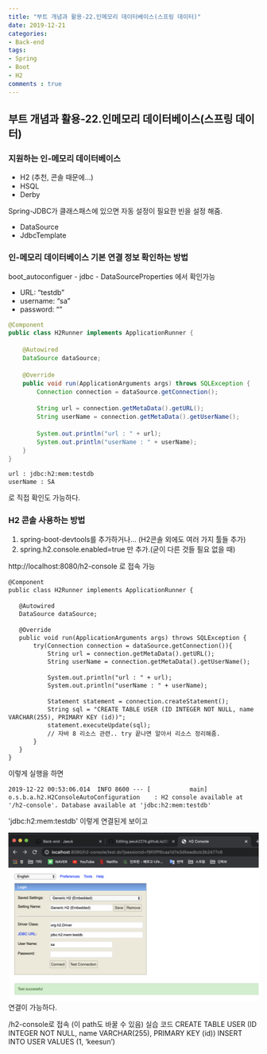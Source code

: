 ```yaml
---
title: "부트 개념과 활용-22.인메모리 데이터베이스(스프링 데이터)"
date: 2019-12-21
categories:
- Back-end
tags:
- Spring 
- Boot
- H2
comments : true
---
```


## 부트 개념과 활용-22.인메모리 데이터베이스(스프링 데이터)
### 지원하는 인-메모리 데이터베이스  
- H2 (추천, 콘솔 때문에...)
- HSQL
- Derby
  
Spring-JDBC가 클래스패스에 있으면 자동 설정이 필요한 빈을 설정 해줌.
- DataSource
- JdbcTemplate


### 인-메모리 데이터베이스 기본 연결 정보 확인하는 방법
boot_autoconfiguer - jdbc - DataSourceProperties 에서 확인가능
- URL: “testdb”
- username: “sa”
- password: “”

~~~java
@Component
public class H2Runner implements ApplicationRunner {

    @Autowired
    DataSource dataSource;

    @Override
    public void run(ApplicationArguments args) throws SQLException {
        Connection connection = dataSource.getConnection();

        String url = connection.getMetaData().getURL();
        String userName = connection.getMetaData().getUserName();

        System.out.println("url : " + url);
        System.out.println("userName : " + userName);
    }
}
~~~
~~~
url : jdbc:h2:mem:testdb
userName : SA
~~~

로 직접 확인도 가능하다.


### H2 콘솔 사용하는 방법
1. spring-boot-devtools를 추가하거나... (H2콘솔 외에도 여러 가지 툴들 추가)
2. spring.h2.console.enabled=true 만 추가.(굳이 다른 것들 필요 없을 때)          
 
http://localhost:8080/h2-console 로 접속 가능
 
 ~~~
 @Component
public class H2Runner implements ApplicationRunner {

    @Autowired
    DataSource dataSource;

    @Override
    public void run(ApplicationArguments args) throws SQLException {
        try(Connection connection = dataSource.getConnection()){
            String url = connection.getMetaData().getURL();
            String userName = connection.getMetaData().getUserName();

            System.out.println("url : " + url);
            System.out.println("userName : " + userName);

            Statement statement = connection.createStatement();
            String sql = "CREATE TABLE USER (ID INTEGER NOT NULL, name VARCHAR(255), PRIMARY KEY (id))";
            statement.executeUpdate(sql);
            // 자바 8 리소스 관련.. try 끝나면 알아서 리소스 정리해줌.
        }
    }
}
~~~
이렇게 실행을 하면
~~~
2019-12-22 00:53:06.014  INFO 8600 --- [           main] o.s.b.a.h2.H2ConsoleAutoConfiguration    : H2 console available at '/h2-console'. Database available at 'jdbc:h2:mem:testdb'
~~~
'jdbc:h2:mem:testdb'  이렇게 연결된게 보이고


![h2console](https://github.com/jaeuk2274/jaeuk2274.github.io/blob/master/_posts/img/%EC%8A%A4%ED%94%84%EB%A7%81%20%EB%B6%80%ED%8A%B8%20%EA%B0%9C%EB%85%90%EA%B3%BC%20%ED%99%9C%EC%9A%A9/07.h2console.png?raw=true)
연결이 가능하다.





/h2-console로 접속 (이 path도 바꿀 수 있음)
실습 코드
CREATE TABLE USER (ID INTEGER NOT NULL, name VARCHAR(255), PRIMARY KEY (id))
INSERT INTO USER VALUES (1, ‘keesun’)
